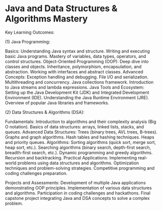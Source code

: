 # Java and Data Structures &amp; Algorithms Mastery

Key Learning Outcomes:

(1) Java Programming:

Basics: Understanding Java syntax and structure. Writing and executing basic Java programs. Mastery of variables, data types, operators, and control structures. Object-Oriented Programming (OOP): Deep dive into classes and objects. Inheritance, polymorphism, encapsulation, and abstraction. Working with interfaces and abstract classes. Advanced Concepts: Exception handling and debugging. File I/O and serialization. Multithreading and concurrency. Java collections framework. Introduction to Java streams and lambda expressions. Java Tools and Ecosystem: Setting up the Java Development Kit (JDK) and Integrated Development Environment (IDE). Understanding the Java Runtime Environment (JRE). Overview of popular Java libraries and frameworks.

(2) Data Structures & Algorithms (DSA):

Fundamentals: Introduction to algorithms and their complexity analysis (Big O notation). Basics of data structures: arrays, linked lists, stacks, and queues. Advanced Data Structures: Trees (binary trees, AVL trees, B-trees). Graphs and graph algorithms. Hash tables and hashing techniques. Heaps and priority queues. Algorithms: Sorting algorithms (quick sort, merge sort, heap sort, etc.). Searching algorithms (binary search, depth-first search, breadth-first search, etc.). Dynamic programming and greedy algorithms. Recursion and backtracking. Practical Applications: Implementing real-world problems using data structures and algorithms. Optimization techniques and problem-solving strategies. Competitive programming and coding challenges preparation.

Projects and Assessments:
Development of multiple Java applications demonstrating OOP principles. Implementation of various data structures and algorithms. Participation in coding challenges and hackathons. Final capstone project integrating Java and DSA concepts to solve a complex problem.
